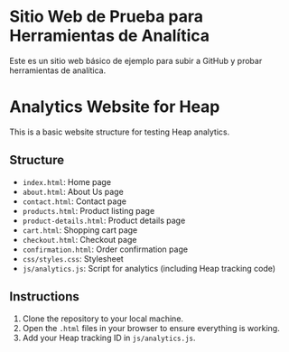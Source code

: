 # Sitio Web de Prueba para Herramientas de Analítica

Este es un sitio web básico de ejemplo para subir a GitHub y probar herramientas de analítica.

# Analytics Website for Heap

This is a basic website structure for testing Heap analytics.

## Structure

- `index.html`: Home page
- `about.html`: About Us page
- `contact.html`: Contact page
- `products.html`: Product listing page
- `product-details.html`: Product details page
- `cart.html`: Shopping cart page
- `checkout.html`: Checkout page
- `confirmation.html`: Order confirmation page
- `css/styles.css`: Stylesheet
- `js/analytics.js`: Script for analytics (including Heap tracking code)

## Instructions

1. Clone the repository to your local machine.
2. Open the `.html` files in your browser to ensure everything is working.
3. Add your Heap tracking ID in `js/analytics.js`.
